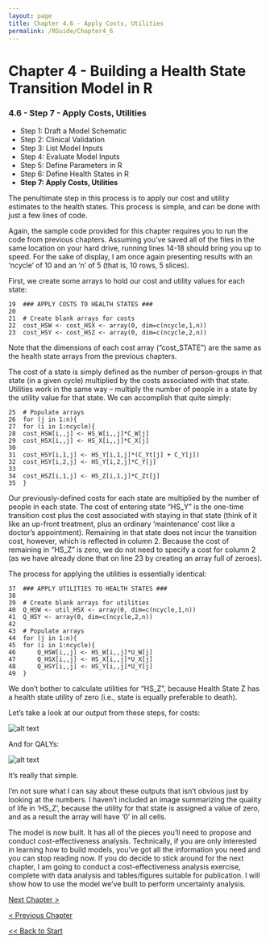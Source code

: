 ```yaml
---
layout: page
title: Chapter 4.6 - Apply Costs, Utilities
permalink: /RGuide/Chapter4_6
---
```


# Chapter 4 - Building a Health State Transition Model in R
### 4.6 - Step 7 - Apply Costs, Utilities
- Step 1: Draft a Model Schematic
- Step 2: Clinical Validation
- Step 3: List Model Inputs
- Step 4: Evaluate Model Inputs
- Step 5: Define Parameters in R
- Step 6: Define Health States in R
- **Step 7: Apply Costs, Utilities**

The penultimate step in this process is to apply our cost and utility estimates to the health states. This process is simple, and can be done with just a few lines of code. 

Again, the sample code provided for this chapter requires you to run the code from previous chapters. Assuming you’ve saved all of the files in the same location on your hard drive, running lines 14-18 should bring you up to speed. For the sake of display, I am once again presenting results with an ‘ncycle’ of 10 and an ‘n’ of 5 (that is, 10 rows, 5 slices).

First, we create some arrays to hold our cost and utility values for each state:
~~~
19	### APPLY COSTS TO HEALTH STATES ###
20	
21	# Create blank arrays for costs
22	cost_HSW <- cost_HSX <- array(0, dim=c(ncycle,1,n))
23	cost_HSY <- cost_HSZ <- array(0, dim=c(ncycle,2,n))
~~~

Note that the dimensions of each cost array (“cost_STATE”) are the same as the health state arrays from the previous chapters. 

The cost of a state is simply defined as the number of person-groups in that state (in a given cycle) multiplied by the costs associated with that state. Utilities work in the same way – multiply the number of people in a state by the utility value for that state. We can accomplish that quite simply:
~~~
25	# Populate arrays
26	for (j in 1:n){
27	for (i in 1:ncycle){
28	cost_HSW[i,,j] <- HS_W[i,,j]*C_W[j]
29	cost_HSX[i,,j] <- HS_X[i,,j]*C_X[j]
30	
31	cost_HSY[i,1,j] <- HS_Y[i,1,j]*(C_Yt[j] + C_Y[j])
32	cost_HSY[i,2,j] <- HS_Y[i,2,j]*C_Y[j]
33	
34	cost_HSZ[i,1,j] <- HS_Z[i,1,j]*C_Zt[j]
35	}
~~~
Our previously-defined costs for each state are multiplied by the number of people in each state. The cost of entering state “HS_Y” is the one-time transition cost plus the cost associated with staying in that state (think of it like an up-front treatment, plus an ordinary ‘maintenance’ cost like a doctor’s appointment). Remaining in that state does not incur the transition cost, however, which is reflected in column 2. Because the cost of remaining in “HS_Z” is zero, we do not need to specify a cost for column 2 (as we have already done that on line 23 by creating an array full of zeroes).

The process for applying the utilities is essentially identical:
~~~
37	### APPLY UTILITIES TO HEALTH STATES ###
38	
39	# Create blank arrays for utilities
40	Q_HSW <- util_HSX <- array(0, dim=c(ncycle,1,n))
41	Q_HSY <- array(0, dim=c(ncycle,2,n))
42	
43	# Populate arrays
44	for (j in 1:n){
45	for (i in 1:ncycle){
46	    Q_HSW[i,,j] <- HS_W[i,,j]*U_W[j]
47	    Q_HSX[i,,j] <- HS_X[i,,j]*U_X[j]
48	    Q_HSY[i,,j] <- HS_Y[i,,j]*U_Y[j]
49	}
~~~

We don’t bother to calculate utilities for “HS_Z”, because Health State Z has a health state utility of zero (i.e., state is equally preferable to death).

Let’s take a look at our output from these steps, for costs:

![alt text][Cost_Output]

[Cost_Output]: https://www.dropbox.com/s/es17yy0dg4vi1fb/4_6%20Cost%20Outputs.jpg?dl=1 "Output of cost arrays"
 
And for QALYs:

![alt text][QALY_Out]

[QALY_Out]: https://www.dropbox.com/s/8rrz2i3alkeenl5/4_6%20QALY%20Outputs.jpg?dl=1 "Output of QALY arrays"
 
It’s really that simple.

I’m not sure what I can say about these outputs that isn’t obvious just by looking at the numbers. I haven’t included an image summarizing the quality of life in ‘HS_Z’, because the utility for that state is assigned a value of zero, and as a result the array will have ‘0’ in all cells.

The model is now built. It has all of the pieces you’ll need to propose and conduct cost-effectiveness analysis. Technically, if you are only interested in learning how to build models, you’ve got all the information you need and you can stop reading now. If you do decide to stick around for the next chapter, I am going to conduct a cost-effectiveness analysis exercise, complete with data analysis and tables/figures suitable for publication. I will show how to use the model we’ve built to perform uncertainty analysis.

[Next Chapter >](http://healthyuncertainty.github.io/RGuide/Chapter5)

[< Previous Chapter](http://healthyuncertainty.github.io/RGuide/Chapter4_5)

[<< Back to Start](http://healthyuncertainty.github.io/RGuide/Introduction)